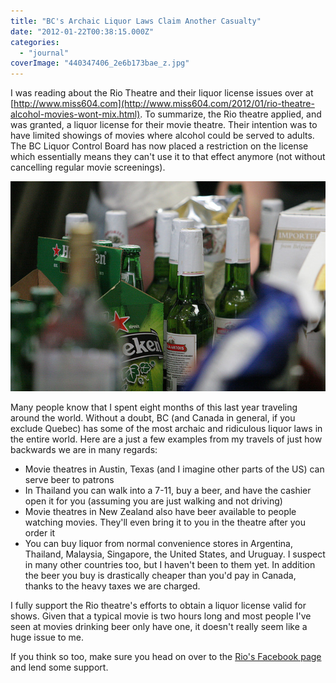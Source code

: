 ```yaml
---
title: "BC's Archaic Liquor Laws Claim Another Casualty"
date: "2012-01-22T00:38:15.000Z"
categories: 
  - "journal"
coverImage: "440347406_2e6b173bae_z.jpg"
---
```


I was reading about the Rio Theatre and their liquor license issues over at [http://www.miss604.com](http://www.miss604.com/2012/01/rio-theatre-alcohol-movies-wont-mix.html). To summarize, the Rio theatre applied, and was granted, a liquor license for their movie theatre. Their intention was to have limited showings of movies where alcohol could be served to adults. The BC Liquor Control Board has now placed a restriction on the license which essentially means they can't use it to that effect anymore (not without cancelling regular movie screenings).

[![](images/440347406_2e6b173bae_z.jpg "Beer")](http://www.migratorynerd.com/wordpress/wp-content/uploads/2012/01/440347406_2e6b173bae_z.jpg)

Many people know that I spent eight months of this last year traveling around the world. Without a doubt, BC (and Canada in general, if you exclude Quebec) has some of the most archaic and ridiculous liquor laws in the entire world. Here are a just a few examples from my travels of just how backwards we are in many regards:

- Movie theatres in Austin, Texas (and I imagine other parts of the US) can serve beer to patrons
- In Thailand you can walk into a 7-11, buy a beer, and have the cashier open it for you (assuming you are just walking and not driving)
- Movie theatres in New Zealand also have beer available to people watching movies. They'll even bring it to you in the theatre after you order it
- You can buy liquor from normal convenience stores in Argentina, Thailand, Malaysia, Singapore, the United States, and Uruguay. I suspect in many other countries too, but I haven't been to them yet. In addition the beer you buy is drastically cheaper than you'd pay in Canada, thanks to the heavy taxes we are charged.

I fully support the Rio theatre's efforts to obtain a liquor license valid for shows. Given that a typical movie is two hours long and most people I've seen at movies drinking beer only have one, it doesn't really seem like a huge issue to me.

If you think so too, make sure you head on over to the [Rio's Facebook page](https://www.facebook.com/SupportTheRio?sk=wall) and lend some support.
